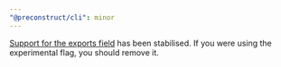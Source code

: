 ```yaml
---
"@preconstruct/cli": minor
---
```


[Support for the exports field](https://preconstruct.tools/configuration#exports) has been stabilised. If you were using the experimental flag, you should remove it.
